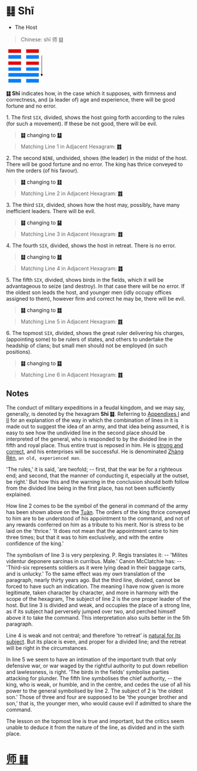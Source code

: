 # ䷆ Shī

* The Host

> Chinese: shī 师 ䷆

<a id="p-71"/>

<img src="shapes/07.10.jpg" width="101" alt="师">

**䷆ Shī** indicates how, in the case which it supposes, with firmness and correctness, and (a leader of) age and experience, there will be good fortune and no error.

<a id="p-72"/>

1.<a id="7.1"/> The first `SIX`, divided, shows the host going forth according to the rules (for such a movement). If these be not good, there will be evil.

> **䷆** changing to [**䷒**](e4b8b4lin.md)

> Matching Line 1 in Adjacent Hexagram: [**䷇**](e6af94bi.md#8.1)

2.<a id="7.2"/> The second `NINE`, undivided, shows (the leader) in the midst of the host. There will be good fortune and no error. The king has thrice conveyed to him the orders (of his favour).

> **䷆** changing to [**䷁**](e59da4kun.md)

> Matching Line 2 in Adjacent Hexagram: [**䷇**](e6af94bi.md#8.2)

3.<a id="7.3"/> The third `SIX`, divided, shows how the host may, possibly, have many inefficient leaders. There will be evil.

> **䷆** changing to [**䷭**](e58d87sheng.md)

> Matching Line 3 in Adjacent Hexagram: [**䷇**](e6af94bi.md#8.3)

4.<a id="7.4"/> The fourth `SIX`, divided, shows the host in retreat. There is no error.

> **䷆** changing to [**䷧**](e8a7a3xie.md)

> Matching Line 4 in Adjacent Hexagram: [**䷇**](e6af94bi.md#8.4)

5.<a id="7.5"/> The fifth `SIX`, divided, shows birds in the fields, which it will be advantageous to seize (and destroy). In that case there will be no error. If the oldest son leads the host, and younger men (idly occupy offices assigned to them), however firm and correct he may be, there will be evil.

> **䷆** changing to [**䷜**](e59d8ekan.md)

> Matching Line 5 in Adjacent Hexagram: [**䷇**](e6af94bi.md#8.5)

6.<a id="7.6"/> The topmost `SIX`, divided, shows the great ruler delivering his charges, (appointing some) to be rulers of states, and others to undertake the headship of clans; but small men should not be employed (in such positions).

> **䷆** changing to [**䷃**](e89299meng.md)

> Matching Line 6 in Adjacent Hexagram: [**䷇**](e6af94bi.md#8.6)

## Notes

The conduct of military expeditions in a feudal kingdom, and we may say, generally, is denoted by the hexagram **Shī ䷆**. Referring to [Appendixes I](appendix01s1.md) and [II](appendix02s1.md) for an explanation of the way in which the combination of lines in it is made out to suggest the idea of an army, and that idea being assumed, it is easy to see how the undivided line in the second place should be interpreted of the general, who is responded to by the divided line in the fifth and royal place. Thus entire trust is reposed in him. He is [strong and correct](e6af94bi.md#p-73), and his enterprises will be successful. He is denominated [Zhàng Rén](https://en.wiktionary.org/wiki/丈人), `an old, experienced man`.

'The rules,' it is said, 'are twofold; -- first, that the war be for a righteous end; and second, that the manner of conducting it, especially at the outset, be right.' But how this and the warning in the conclusion should both follow from the divided line being in the first place, has not been sufficiently explained.

How line 2 comes to be the symbol of the general in command of the army has been shown above on the [Tuàn](https://ctext.org/book-of-changes/tuan-zhuan). The orders of the king thrice conveyed to him are to be understood of his appointment to the command, and not of any rewards conferred on him as a tribute to his merit. Nor is stress to be laid on the 'thrice.' 'It does not mean that the appointment came to him three times; but that it was to him exclusively, and with the entire confidence of the king.'

The symbolism of line 3 is very perplexing. P. Regis translates it: -- 'Milites videntur deponere sarcinas in curribus. Male.' Canon McClatchie has: -- 'Third-six represents soldiers as it were lying dead in their baggage carts, and is unlucky.' To the same effect was my own translation of the paragraph, nearly thirty years ago. But the third line, divided, cannot be forced to have such an indication. The meaning I have now given is more legitimate, taken character by character, and more in harmony with the scope of the hexagram, The subject of line 2 is the one proper leader of the host. But line 3 is divided and weak, and occupies the place of a strong line, as if its subject had perversely jumped over two, and perched himself above it to take the command. This interpretation also suits better in the 5th paragraph.

Line 4 is weak and not central; and therefore 'to retreat' is [natural for its subject](e6af94bi.md#p-74). But its place is even, and proper for a divided line; and the retreat will be right in the circumstances.

In line 5 we seem to have an intimation of the important truth that only defensive war, or war waged by the rightful authority to put down rebellion and lawlessness, is right. 'The birds in the fields' symbolise parties attacking for plunder. The fifth line symbolises the chief authority, -- the king, who is weak, or humble, and in the centre, and cedes the use of all his power to the general symbolised by line 2. The subject of 2 is 'the oldest son.' Those of three and four are supposed to be 'the younger brother and son,' that is, the younger men, who would cause evil if admitted to share the command.

The lesson on the topmost line is true and important, but the critics seem unable to deduce it from the nature of the line, as divided and in the sixth place.

# [师 ䷆](e5b888shi_cn.md)
